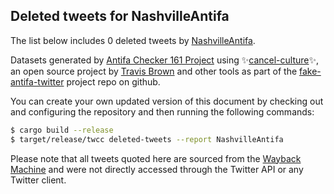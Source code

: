 ## Deleted tweets for NashvilleAntifa

The list below includes 0 deleted tweets by
[NashvilleAntifa](https://twitter.com/NashvilleAntifa).



Datasets generated by [Antifa Checker 161 Project](https://twitter.com/antifacheck161) using ✨[cancel-culture](https://github.com/travisbrown/cancel-culture)✨, an open source project by 
[Travis Brown](https://twitter.com/travisbrown) and other tools as part of the 
[fake-antifa-twitter](https://github.com/antifacheck161/fake-antifa-twitter) project repo on github.

You can create your own updated version of this document by checking out and configuring the
repository and then running the following commands:

```bash
$ cargo build --release
$ target/release/twcc deleted-tweets --report NashvilleAntifa
```

Please note that all tweets quoted here are sourced from the
[Wayback Machine](https://web.archive.org) and were not directly accessed through the Twitter API or
any Twitter client.

